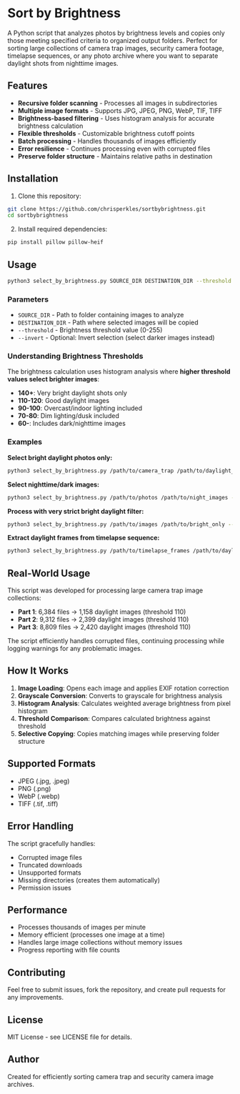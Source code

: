 # Sort by Brightness

A Python script that analyzes photos by brightness levels and copies only those meeting specified criteria to organized output folders. Perfect for sorting large collections of camera trap images, security camera footage, timelapse sequences, or any photo archive where you want to separate daylight shots from nighttime images.

## Features

- **Recursive folder scanning** - Processes all images in subdirectories
- **Multiple image formats** - Supports JPG, JPEG, PNG, WebP, TIF, TIFF
- **Brightness-based filtering** - Uses histogram analysis for accurate brightness calculation
- **Flexible thresholds** - Customizable brightness cutoff points
- **Batch processing** - Handles thousands of images efficiently  
- **Error resilience** - Continues processing even with corrupted files
- **Preserve folder structure** - Maintains relative paths in destination

## Installation

1. Clone this repository:
```bash
git clone https://github.com/chrisperkles/sortbybrightness.git
cd sortbybrightness
```

2. Install required dependencies:
```bash
pip install pillow pillow-heif
```

## Usage

```bash
python3 select_by_brightness.py SOURCE_DIR DESTINATION_DIR --threshold BRIGHTNESS_VALUE [--invert]
```

### Parameters

- `SOURCE_DIR` - Path to folder containing images to analyze
- `DESTINATION_DIR` - Path where selected images will be copied
- `--threshold` - Brightness threshold value (0-255)
- `--invert` - Optional: Invert selection (select darker images instead)

### Understanding Brightness Thresholds

The brightness calculation uses histogram analysis where **higher threshold values select brighter images**:

- **140+**: Very bright daylight shots only
- **110-120**: Good daylight images  
- **90-100**: Overcast/indoor lighting included
- **70-80**: Dim lighting/dusk included
- **60-**: Includes dark/nighttime images

### Examples

**Select bright daylight photos only:**
```bash
python3 select_by_brightness.py /path/to/camera_trap /path/to/daylight_only --threshold 110
```

**Select nighttime/dark images:**
```bash
python3 select_by_brightness.py /path/to/photos /path/to/night_images --threshold 110 --invert
```

**Process with very strict bright daylight filter:**
```bash
python3 select_by_brightness.py /path/to/images /path/to/bright_only --threshold 140
```

**Extract daylight frames from timelapse sequence:**
```bash
python3 select_by_brightness.py /path/to/timelapse_frames /path/to/daylight_frames --threshold 110
```

## Real-World Usage

This script was developed for processing large camera trap image collections:

- **Part 1**: 6,384 files → 1,158 daylight images (threshold 110)
- **Part 2**: 9,312 files → 2,399 daylight images (threshold 110)  
- **Part 3**: 8,809 files → 2,420 daylight images (threshold 110)

The script efficiently handles corrupted files, continuing processing while logging warnings for any problematic images.

## How It Works

1. **Image Loading**: Opens each image and applies EXIF rotation correction
2. **Grayscale Conversion**: Converts to grayscale for brightness analysis
3. **Histogram Analysis**: Calculates weighted average brightness from pixel histogram
4. **Threshold Comparison**: Compares calculated brightness against threshold
5. **Selective Copying**: Copies matching images while preserving folder structure

## Supported Formats

- JPEG (.jpg, .jpeg)
- PNG (.png)
- WebP (.webp)
- TIFF (.tif, .tiff)

## Error Handling

The script gracefully handles:
- Corrupted image files
- Truncated downloads
- Unsupported formats
- Missing directories (creates them automatically)
- Permission issues

## Performance

- Processes thousands of images per minute
- Memory efficient (processes one image at a time)
- Handles large image collections without memory issues
- Progress reporting with file counts

## Contributing

Feel free to submit issues, fork the repository, and create pull requests for any improvements.

## License

MIT License - see LICENSE file for details.

## Author

Created for efficiently sorting camera trap and security camera image archives.